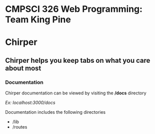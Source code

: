 # CMPSCI 326 Web Programming: Team King Pine

# Chirper

## Chirper helps you keep tabs on what you care about most

### Documentation

Chirper documentation can be viewed by visiting the **/docs** directory

*Ex: localhost:3000/docs*

Documentation includes the following directories

+ /lib
+ /routes